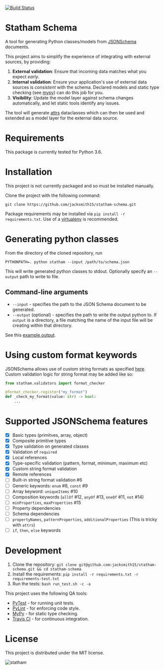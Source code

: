 [![Build Status](https://travis-ci.com/jacksmith15/statham-schema.svg?token=JrMQr8Ynsmu5tphpTQ2p&branch=master)](https://travis-ci.com/jacksmith15/statham-schema)
# Statham Schema
A tool for generating Python classes/models from [JSONSchema](https://json-schema.org/) documents.

This project aims to simplify the experience of integrating with external sources, by providing:
1. **External validation**: Ensure that incoming data matches what you expect _early_.
2. **Internal validation**: Ensure your application's use of external data sources is _consistent_ with the schema. Declared models and static type checking (see [mypy](http://mypy-lang.org/)) can do this job for you.
3. **Visibility**: Update the model layer against schema changes automatically, and let static tools identify any issues.

The tool will generate [attrs](http://www.attrs.org/en/stable/index.html) dataclasses which can then be used and extended as a model layer for the external data source.

# Requirements
This package is currently tested for Python 3.6.

# Installation
This project is not currently packaged and so must be installed manually.

Clone the project with the following command:
```
git clone https://github.com/jacksmith15/statham-schema.git
```

Package requirements may be installed via `pip install -r requirements.txt`. Use of a [virtualenv](https://virtualenv.pypa.io/) is recommended.

# Generating python classes
From the directory of the cloned repository, run
```
PYTHONPATH=. python statham --input /path/to/schema.json
```

This will write generated python classes to stdout. Optionally specify an `--output` path to write to file.

## Command-line arguments
* `--input` - specifies the path to the JSON Schema document to be generated.
* `--output` (optional) - specifies the path to write the output python to. If `output` is a directory, a file matching the name of the input file will be creating within that directory.

See this [example output](https://github.com/jacksmith15/statham-schema/blob/master/tests/models/simple.py).

# Using custom format keywords
JSONSchema allows use of custom string formats as specified [here](https://json-schema.org/draft/2019-09/json-schema-validation.html#rfc.section.7.2.3). Custom validation logic for string format may be added like so:
```python
from statham.validators import format_checker

@format_checker.register("my_format")
def _check_my_format(value: str) -> bool:
    ...
```

# Supported JSONSchema features
- [x] Basic types (primitves, array, object)
- [x] Composite primitive types
- [x] Type validation on generated classes
- [x] Validation of `required`
- [x] Local references
- [x] Type-specific validation (pattern, format, minimum, maximum etc)
- [x] Custom string format validation
- [x] Remote references
- [ ] Built-in string format validation #6
- [ ] Generic keywords: `enum` #8, `const` #9
- [ ] Array keyword: `uniqueItems` #10
- [ ] Composition keywords (`allOf` #12, `anyOf` #13, `oneOf` #11, `not` #14)
- [ ] `minProperties`, `maxProperties` #15
- [ ] Property dependencies
- [ ] Schema dependencies
- [ ] `propertyNames`, `patternProperties`, `additionalProperties` (This is  tricky with `attrs`)
- [ ] `if`, `then`, `else` keywords

# Development
1. Clone the repository: `git clone git@github.com:jacksmith15/statham-schema.git && cd statham-schema`
2. Install the requirements: `pip install -r requirements.txt -r requirements-test.txt`
3. Run the tests: `bash run_test.sh -c -a`

This project uses the following QA tools:
- [PyTest](https://docs.pytest.org/en/latest/) - for running unit tests.
- [PyLint](https://www.pylint.org/) - for enforcing code style.
- [MyPy](http://mypy-lang.org/) - for static type checking.
- [Travis CI](https://travis-ci.org/) - for continuous integration.

# License
This project is distributed under the MIT license.

![statham](https://giant.gfycat.com/GrotesqueNauticalCaracal.gif)
